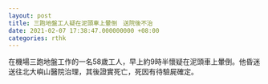 ```yaml
---
layout: post
title: 三跑地盤工人疑在泥頭車上暈倒　送院後不治
date: 2021-02-07 17:38:47.000000000 +08:00
categories: rthk
---
```


在機場三跑地盤工作的一名58歲工人，早上約9時半懷疑在泥頭車上暈倒。他昏迷送往北大嶼山醫院治理，其後證實死亡，死因有待驗屍確定。
